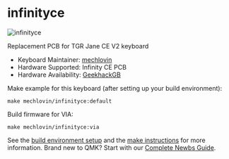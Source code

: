 # infinityce

![infinityce](https://i.imgur.com/GyH1G1M.jpg)

Replacement PCB for TGR Jane CE V2 keyboard 

* Keyboard Maintainer: [mechlovin](https://github.com/mechlovin)
* Hardware Supported: Infinity CE PCB
* Hardware Availability: [GeekhackGB](https://geekhack.org/index.php?topic=104345.0)

Make example for this keyboard (after setting up your build environment):

    make mechlovin/infinityce:default

Build firmware for VIA:

    make mechlovin/infinityce:via

See the [build environment setup](https://docs.qmk.fm/#/getting_started_build_tools) and the [make instructions](https://docs.qmk.fm/#/getting_started_make_guide) for more information. Brand new to QMK? Start with our [Complete Newbs Guide](https://docs.qmk.fm/#/newbs).
